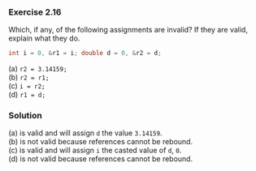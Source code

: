 ### Exercise 2.16

Which, if any, of the following assignments are invalid? If they are valid,
explain what they do.

```cpp
int i = 0, &r1 = i; double d = 0, &r2 = d;
```

(a) `r2 = 3.14159;`  
(b) `r2 = r1;`  
(c) `i = r2;`  
(d) `r1 = d;`

### Solution

(a) is valid and will assign `d` the value `3.14159`.  
(b) is not valid because references cannot be rebound.  
(c) is valid and will assign `i` the casted value of `d`, `0`.  
(d) is not valid because references cannot be rebound.
